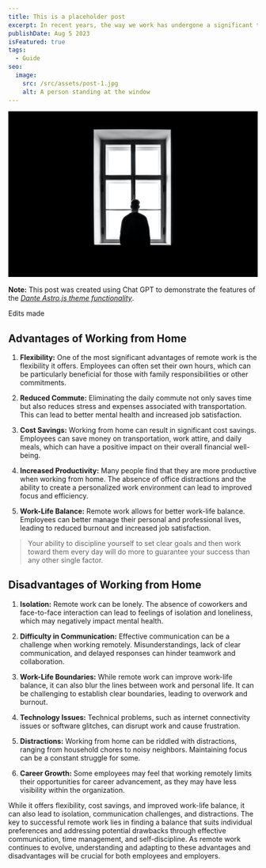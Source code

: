 ```yaml
---
title: This is a placeholder post
excerpt: In recent years, the way we work has undergone a significant transformation, largely due to advancements in technology and changing attitudes toward work-life balance. One of the most notable changes has been the rise of remote work, allowing employees to work from the comfort of their own homes.
publishDate: Aug 5 2023
isFeatured: true
tags:
  - Guide
seo:
  image:
    src: /src/assets/post-1.jpg
    alt: A person standing at the window
---
```


![A person standing at the window](/src/assets/post-1.jpg)

**Note:** This post was created using Chat GPT to demonstrate the features of the _[Dante Astro.js theme functionality](https://justgoodui.com/astro-themes/dante/)_.

Edits made

## Advantages of Working from Home

1. **Flexibility:** One of the most significant advantages of remote work is the flexibility it offers. Employees can often set their own hours, which can be particularly beneficial for those with family responsibilities or other commitments.

2. **Reduced Commute:** Eliminating the daily commute not only saves time but also reduces stress and expenses associated with transportation. This can lead to better mental health and increased job satisfaction.

3. **Cost Savings:** Working from home can result in significant cost savings. Employees can save money on transportation, work attire, and daily meals, which can have a positive impact on their overall financial well-being.

4. **Increased Productivity:** Many people find that they are more productive when working from home. The absence of office distractions and the ability to create a personalized work environment can lead to improved focus and efficiency.

5. **Work-Life Balance:** Remote work allows for better work-life balance. Employees can better manage their personal and professional lives, leading to reduced burnout and increased job satisfaction.

> Your ability to discipline yourself to set clear goals and then work toward them every day will do more to guarantee your success than any other single factor.

## Disadvantages of Working from Home

1. **Isolation:** Remote work can be lonely. The absence of coworkers and face-to-face interaction can lead to feelings of isolation and loneliness, which may negatively impact mental health.

2. **Difficulty in Communication:** Effective communication can be a challenge when working remotely. Misunderstandings, lack of clear communication, and delayed responses can hinder teamwork and collaboration.

3. **Work-Life Boundaries:** While remote work can improve work-life balance, it can also blur the lines between work and personal life. It can be challenging to establish clear boundaries, leading to overwork and burnout.

4. **Technology Issues:** Technical problems, such as internet connectivity issues or software glitches, can disrupt work and cause frustration.

5. **Distractions:** Working from home can be riddled with distractions, ranging from household chores to noisy neighbors. Maintaining focus can be a constant struggle for some.

6. **Career Growth:** Some employees may feel that working remotely limits their opportunities for career advancement, as they may have less visibility within the organization.

While it offers flexibility, cost savings, and improved work-life balance, it can also lead to isolation, communication challenges, and distractions. The key to successful remote work lies in finding a balance that suits individual preferences and addressing potential drawbacks through effective communication, time management, and self-discipline. As remote work continues to evolve, understanding and adapting to these advantages and disadvantages will be crucial for both employees and employers.
